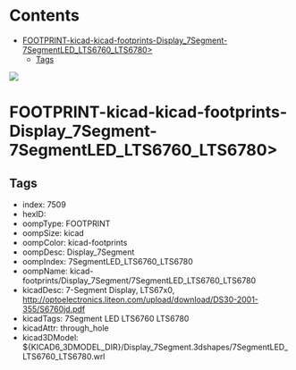 



Contents
========

* [FOOTPRINT-kicad-kicad-footprints-Display_7Segment-7SegmentLED_LTS6760_LTS6780>](#footprint-kicad-kicad-footprints-display_7segment-7segmentled_lts6760_lts6780)
	* [Tags](#tags)
  
![][im]
# FOOTPRINT-kicad-kicad-footprints-Display_7Segment-7SegmentLED_LTS6760_LTS6780>

## Tags

- index: 7509
- hexID: 
- oompType: FOOTPRINT
- oompSize: kicad
- oompColor: kicad-footprints
- oompDesc: Display_7Segment
- oompIndex: 7SegmentLED_LTS6760_LTS6780
- oompName: kicad-footprints/Display_7Segment/7SegmentLED_LTS6760_LTS6780
- kicadDesc: 7-Segment Display, LTS67x0, http://optoelectronics.liteon.com/upload/download/DS30-2001-355/S6760jd.pdf
- kicadTags: 7Segment LED LTS6760 LTS6780
- kicadAttr: through_hole
- kicad3DModel: ${KICAD6_3DMODEL_DIR}/Display_7Segment.3dshapes/7SegmentLED_LTS6760_LTS6780.wrl



[im]: image.png
